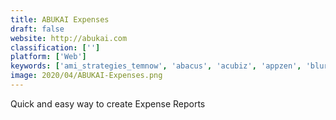 ```yaml
---
title: ABUKAI Expenses
draft: false 
website: http://abukai.com
classification: ['']
platform: ['Web']
keywords: ['ami_strategies_temnow', 'abacus', 'acubiz', 'appzen', 'blur_indirect_spend_management_platform', 'declaree', 'expensewatch', 'expensify', 'finly', 'fyle', 'happay', 'nexonia', 'rydoo', 'sutiexpense', 'trinet_expensecloud', 'unanet', 'veryfi', 'zoho_expense', 'webexpenses']
image: 2020/04/ABUKAI-Expenses.png
---
```

Quick and easy way to create Expense Reports
